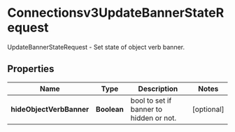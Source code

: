 

# Connectionsv3UpdateBannerStateRequest

UpdateBannerStateRequest - Set state of object verb banner.

## Properties

| Name | Type | Description | Notes |
|------------ | ------------- | ------------- | -------------|
|**hideObjectVerbBanner** | **Boolean** | bool to set if banner to hidden or not. |  [optional] |



